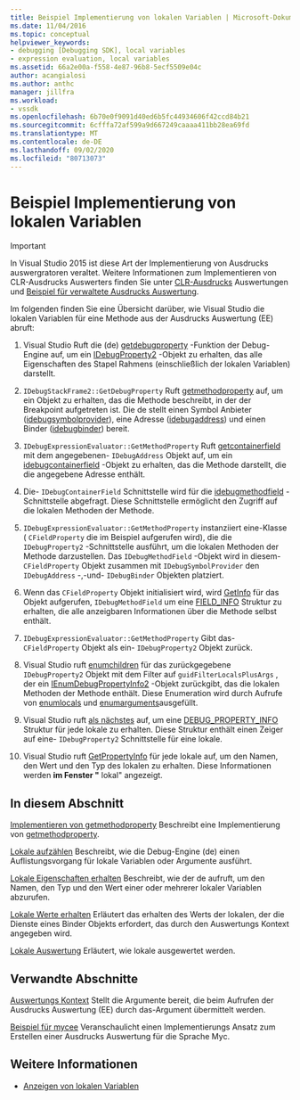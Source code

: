 ```yaml
---
title: Beispiel Implementierung von lokalen Variablen | Microsoft-Dokumentation
ms.date: 11/04/2016
ms.topic: conceptual
helpviewer_keywords:
- debugging [Debugging SDK], local variables
- expression evaluation, local variables
ms.assetid: 66a2e00a-f558-4e87-96b8-5ecf5509e04c
author: acangialosi
ms.author: anthc
manager: jillfra
ms.workload:
- vssdk
ms.openlocfilehash: 6b70e0f9091d40ed6b5fc44934606f42ccd84b21
ms.sourcegitcommit: 6cfffa72af599a9d667249caaaa411bb28ea69fd
ms.translationtype: MT
ms.contentlocale: de-DE
ms.lasthandoff: 09/02/2020
ms.locfileid: "80713073"
---
```

# <a name="sample-implementation-of-locals"></a>Beispiel Implementierung von lokalen Variablen
> [!IMPORTANT]
> In Visual Studio 2015 ist diese Art der Implementierung von Ausdrucks auswergratoren veraltet. Weitere Informationen zum Implementieren von CLR-Ausdrucks Auswerters finden Sie unter [CLR-Ausdrucks](https://github.com/Microsoft/ConcordExtensibilitySamples/wiki/CLR-Expression-Evaluators) Auswertungen und [Beispiel für verwaltete Ausdrucks Auswertung](https://github.com/Microsoft/ConcordExtensibilitySamples/wiki/Managed-Expression-Evaluator-Sample).

 Im folgenden finden Sie eine Übersicht darüber, wie Visual Studio die lokalen Variablen für eine Methode aus der Ausdrucks Auswertung (EE) abruft:

1. Visual Studio Ruft die (de) [getdebugproperty](../../extensibility/debugger/reference/idebugstackframe2-getdebugproperty.md) -Funktion der Debug-Engine auf, um ein [IDebugProperty2](../../extensibility/debugger/reference/idebugproperty2.md) -Objekt zu erhalten, das alle Eigenschaften des Stapel Rahmens (einschließlich der lokalen Variablen) darstellt.

2. `IDebugStackFrame2::GetDebugProperty` Ruft [getmethodproperty](../../extensibility/debugger/reference/idebugexpressionevaluator-getmethodproperty.md) auf, um ein Objekt zu erhalten, das die Methode beschreibt, in der der Breakpoint aufgetreten ist. Die de stellt einen Symbol Anbieter ([idebugsymbolprovider](../../extensibility/debugger/reference/idebugsymbolprovider.md)), eine Adresse ([idebugaddress](../../extensibility/debugger/reference/idebugaddress.md)) und einen Binder ([idebugbinder](../../extensibility/debugger/reference/idebugbinder.md)) bereit.

3. `IDebugExpressionEvaluator::GetMethodProperty` Ruft [getcontainerfield](../../extensibility/debugger/reference/idebugsymbolprovider-getcontainerfield.md) mit dem angegebenen- `IDebugAddress` Objekt auf, um ein [idebugcontainerfield](../../extensibility/debugger/reference/idebugcontainerfield.md) -Objekt zu erhalten, das die Methode darstellt, die die angegebene Adresse enthält.

4. Die- `IDebugContainerField` Schnittstelle wird für die [idebugmethodfield](../../extensibility/debugger/reference/idebugmethodfield.md) -Schnittstelle abgefragt. Diese Schnittstelle ermöglicht den Zugriff auf die lokalen Methoden der Methode.

5. `IDebugExpressionEvaluator::GetMethodProperty` instanziiert eine-Klasse ( `CFieldProperty` die im Beispiel aufgerufen wird), die die `IDebugProperty2` -Schnittstelle ausführt, um die lokalen Methoden der Methode darzustellen. Das `IDebugMethodField` -Objekt wird in diesem- `CFieldProperty` Objekt zusammen mit `IDebugSymbolProvider` den `IDebugAddress` -,-und- `IDebugBinder` Objekten platziert.

6. Wenn das `CFieldProperty` Objekt initialisiert wird, wird [GetInfo](../../extensibility/debugger/reference/idebugfield-getinfo.md) für das Objekt aufgerufen, `IDebugMethodField` um eine [FIELD_INFO](../../extensibility/debugger/reference/field-info.md) Struktur zu erhalten, die alle anzeigbaren Informationen über die Methode selbst enthält.

7. `IDebugExpressionEvaluator::GetMethodProperty` Gibt das- `CFieldProperty` Objekt als ein- `IDebugProperty2` Objekt zurück.

8. Visual Studio ruft [enumchildren](../../extensibility/debugger/reference/idebugproperty2-enumchildren.md) für das zurückgegebene `IDebugProperty2` Objekt mit dem Filter auf `guidFilterLocalsPlusArgs` , der ein [IEnumDebugPropertyInfo2](../../extensibility/debugger/reference/ienumdebugpropertyinfo2.md) -Objekt zurückgibt, das die lokalen Methoden der Methode enthält. Diese Enumeration wird durch Aufrufe von [enumlocals](../../extensibility/debugger/reference/idebugmethodfield-enumlocals.md) und [enumarguments](../../extensibility/debugger/reference/idebugmethodfield-enumarguments.md)ausgefüllt.

9. Visual Studio ruft [als nächstes](../../extensibility/debugger/reference/ienumdebugpropertyinfo2-next.md) auf, um eine [DEBUG_PROPERTY_INFO](../../extensibility/debugger/reference/debug-property-info.md) Struktur für jede lokale zu erhalten. Diese Struktur enthält einen Zeiger auf eine- `IDebugProperty2` Schnittstelle für eine lokale.

10. Visual Studio ruft [GetPropertyInfo](../../extensibility/debugger/reference/idebugproperty2-getpropertyinfo.md) für jede lokale auf, um den Namen, den Wert und den Typ des lokalen zu erhalten. Diese Informationen werden **im Fenster "** lokal" angezeigt.

## <a name="in-this-section"></a>In diesem Abschnitt
 [Implementieren von getmethodproperty](../../extensibility/debugger/implementing-getmethodproperty.md) Beschreibt eine Implementierung von [getmethodproperty](../../extensibility/debugger/reference/idebugexpressionevaluator-getmethodproperty.md).

 [Lokale aufzählen](../../extensibility/debugger/enumerating-locals.md) Beschreibt, wie die Debug-Engine (de) einen Auflistungsvorgang für lokale Variablen oder Argumente ausführt.

 [Lokale Eigenschaften erhalten](../../extensibility/debugger/getting-local-properties.md) Beschreibt, wie der de aufruft, um den Namen, den Typ und den Wert einer oder mehrerer lokaler Variablen abzurufen.

 [Lokale Werte erhalten](../../extensibility/debugger/getting-local-values.md) Erläutert das erhalten des Werts der lokalen, der die Dienste eines Binder Objekts erfordert, das durch den Auswertungs Kontext angegeben wird.

 [Lokale Auswertung](../../extensibility/debugger/evaluating-locals.md) Erläutert, wie lokale ausgewertet werden.

## <a name="related-sections"></a>Verwandte Abschnitte
 [Auswertungs Kontext](../../extensibility/debugger/evaluation-context.md) Stellt die Argumente bereit, die beim Aufrufen der Ausdrucks Auswertung (EE) durch das-Argument übermittelt werden.

 [Beispiel für mycee](https://msdn.microsoft.com/library/624a018b-9179-402f-9d48-3aec87b48f4f) Veranschaulicht einen Implementierungs Ansatz zum Erstellen einer Ausdrucks Auswertung für die Sprache Myc.

## <a name="see-also"></a>Weitere Informationen
- [Anzeigen von lokalen Variablen](../../extensibility/debugger/displaying-locals.md)
